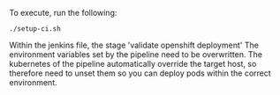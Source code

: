 To execute, run the following:
```
./setup-ci.sh
```

Within the jenkins file, the stage 'validate openshift deployment'  The environment variables set by the pipeline need to be overwritten. The kubernetes of the pipeline automatically override the target host, so therefore need to unset them so you can deploy pods within the correct environment.
